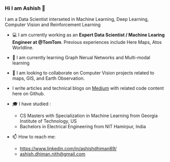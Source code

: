 ### Hi I am Ashish 👋
I am a Data Scientist interseted in Machine Learning, Deep Learning, Computer Vision and Reinforcement Learning

-  :computer: I am currently working as an **Expert Data Scientist / Machine Learing Engineer at @TomTom**. Previous experiences include Here Maps, Atos Worldline.
- :telescope: I am currently learning Graph Nerual Networks and Multi-modal learning
- :seedling: I am looking to collaborate on Computer Vision projects related to maps, GIS, and Earth Observation.
- I write articles and technical blogs on [Medium](https://medium.com/@ashish.dhiman) with related code content here on Github.
- :mortar_board: I have studied :
  * CS Masters with Specialization in Machine Learning from Georgia Institute of Technology, US
  * Bachelors in Electrical Engineering from NIT Hamirpur, India
- 📫 How to reach me: 
  * https://www.linkedin.com/in/ashishdhiman89/ 
  * ashish.dhiman.nith@gmail.com
  
  <!-- (Emojis from here)[https://towardsdev.com/how-to-add-emojis-to-your-github-readme-and-other-markdown-files-c8f13b3f9de4] -->
